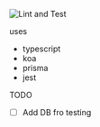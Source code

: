 ![Lint and Test](https://github.com/mkanenobu/koa-sample/workflows/Lint%20and%20Test/badge.svg)

uses
- typescript
- koa
- prisma
- jest

TODO
- [ ] Add DB fro testing
